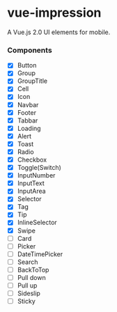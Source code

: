 # vue-impression
A Vue.js 2.0 UI elements for mobile.

### Components

 - [x] Button
 - [x] Group
 - [x] GroupTitle
 - [x] Cell
 - [x] Icon
 - [x] Navbar
 - [x] Footer
 - [x] Tabbar
 - [x] Loading
 - [x] Alert
 - [x] Toast
 - [x] Radio
 - [x] Checkbox
 - [x] Toggle(Switch)
 - [x] InputNumber
 - [x] InputText
 - [x] InputArea
 - [x] Selector
 - [x] Tag
 - [x] Tip
 - [x] InlineSelector
 - [x] Swipe
 - [ ] Card
 - [ ] Picker
 - [ ] DateTimePicker
 - [ ] Search
 - [ ] BackToTop
 - [ ] Pull down
 - [ ] Pull up
 - [ ] Sideslip
 - [ ] Sticky
